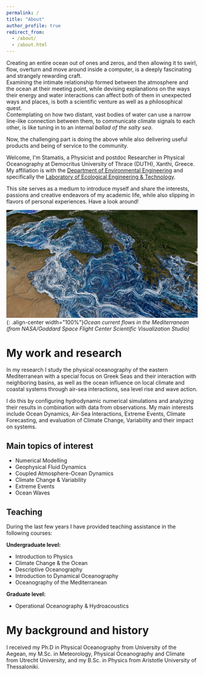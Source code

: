 ```yaml
---
permalink: /
title: "About"
author_profile: true
redirect_from: 
  - /about/
  - /about.html
---
```


Creating an entire ocean out of ones and zeros, and then allowing it to swirl, flow, overturn and move around inside a computer, is a deeply fascinating and strangely rewarding craft.   
Examining the intimate relationship formed between the atmosphere and the ocean at their meeting point, while devising explanations on the ways their energy and water interactions can affect both of them in unexpected ways and places, is both a scientific venture as well as a philosophical quest.   
Contemplating on how two distant, vast bodies of water can use a narrow line-like connection between them, to communicate climate signals to each other, is like tuning in to an internal _ballad of the salty sea_.

Now, the challenging part is doing the above while also delivering useful products and being of service to the community.

Welcome, I'm Stamatis, a Physicist and postdoc Researcher in Physical Oceanography at Democritus University of Thrace (DUTH), Xanthi, Greece. My affiliation is with the [Department of Environmental Engineering](https://env.duth.gr/en/) and specifically the [Laboratory of Ecological Engineering & Technology](https://env.duth.gr/en/laboratories/lab5/).

This site serves as a medium to introduce myself and share the interests, passions and creative endeavors of my academic life, while also slipping in flavors of personal experiences. Have a look around!

![](/images/med_final_03.03000.jpg){: .align-center width="100%"}*Ocean current flows in the Mediterranean (from NASA/Goddard Space Flight Center Scientific Visualization Studio)*   

My work and research
======
In my research I study the physical oceanography of the eastern Mediterranean with a special focus on Greek Seas and their interaction with neighboring basins, as well as the ocean influence on local climate and coastal systems through air-sea interactions, sea level rise and wave action. 

I do this by configuring hydrodynamic numerical simulations and analyzing their results in combination with data from observations. My main interests include Ocean Dynamics, Air-Sea Interactions, Extreme Events, Climate Forecasting, and evaluation of Climate Change, Variability and their impact on systems.

<!--
You can find out more about my work in the [Projects](https://stamatispetalas.github.io/Projects) section, where I provide more information on past and current projects, and some hints on future .
-->

Main topics of interest
------
- Numerical Modelling <!--[Numerical Modelling](https://stamatispetalas.github.io/Projects/)-->
- Geophysical Fluid Dynamics <!--[Geophysical Fluid Dynamics](https://stamatispetalas.github.io/Projects/)-->
- Coupled Atmosphere-Ocean Dynamics <!--[Coupled Atmosphere-Ocean Dynamics](https://stamatispetalas.github.io/Projects/)-->
- Climate Change & Variability <!--[Climate Change & Variability](https://stamatispetalas.github.io/Projects/)-->
- Extreme Events <!--[Extreme Events](https://stamatispetalas.github.io/Projects/)-->
- Ocean Waves <!--[Ocean Waves](https://stamatispetalas.github.io/Projects/)-->

Teaching
------
During the last few years I have provided teaching assistance in the following courses:

<!--
| **Undergraduate level:** | **Graduate level:** |
|:--|:--|
| - Introduction to Physics | - Operational Oceanography & Hydroacoustics |
| - Climate Change & the Ocean |  |
| - Descriptive Oceanography |  |
| - Introduction to Dynamical Oceanography |  |
| - Oceanography of the Mediterranean |  |
-->
**Undergraduate level:**
- Introduction to Physics <!--[Introduction to Physics]](https://stamatispetalas.github.io/Teaching/)-->
- Climate Change & the Ocean <!--[Climate Change & the Ocean]](https://stamatispetalas.github.io/Teaching/)-->
- Descriptive Oceanography <!--[Descriptive Oceanography]](https://stamatispetalas.github.io/Teaching/)-->
- Introduction to Dynamical Oceanography <!--[Introduction to Dynamical Oceanography]](https://stamatispetalas.github.io/Teaching/)-->
- Oceanography of the Mediterranean <!--[Oceanography of the Mediterranean]](https://stamatispetalas.github.io/Teaching/)-->

**Graduate level:**
- Operational Oceanography & Hydroacoustics <!--[Operational Oceanography & Hydroacoustics]](https://stamatispetalas.github.io/Teaching/)-->

My background and history
======
I received my Ph.D in Physical Oceanography from University of the Aegean, my M.Sc. in Meteorology, Physical Oceanography and Climate from Utrecht University, and my B.Sc. in Physics from Aristotle University of Thessaloniki. <!-- from the UC-Berkeley School of Information, my M.A. from the Communication, Culture, and Technology program at Georgetown University, and my B.A. in the Humanities program at the University of Texas at Austin. For just under five years after receiving my Ph.D, I was at the Berkeley Institute for Data Science as a staff ethnographer. At BIDS, I was first a postdoctoral scholar, then became a principal investigator and led several research and education efforts, including the institute’s Data Science Studies efforts and the Best Practices in Data Science series.-->

<!-- My intellectual communities
======
I’m a disciplinary nomad, ....integrating disciplines like computer science, information science, social psychology, and organization/management science with fields like philosophy, sociology, anthropology, and history of science and technology. In terms of academic specialties, I spend a lot of my time in the fields of Science and Technology Studies, Computer-Supported Cooperative Work, and new media / internet studies. Methodologically, while I am trained as a qualitative ethnographer, I also rely on other qualitative, quantitative, and computational methods. I often use more statistical forms of analysis to contextualize and further support more qualitative approaches, frequently collaborating with people from other disciplines. I frequently speak at conferences and events, and I also consult with various groups, organizations, and companies about a wide range of topics.-->
